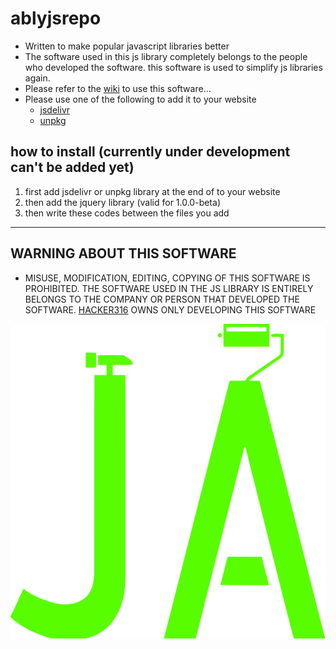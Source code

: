 # ablyjsrepo

- Written to make popular javascript libraries better
- The software used in this js library completely belongs to the people who developed the software. this software is used to simplify js libraries again.
- Please refer to the [wiki](https://github.com/HACKERA316/ablyjsrepo/wiki) to use this software...
- Please use one of the following to add it to your website
     - [jsdelivr](https://cdn.jsdelivr.net/gh/HACKERA316/ablyjsrepo@latest/)
     - [unpkg](unpkg.com/:package@:version/:file)

## how to install (currently under development can't be added yet)
   1. first add jsdelivr or unpkg library at the end of </body></body> to your website
   2. then add the jquery library (valid for 1.0.0-beta)
   3. then write these codes between the <script></script> files you add

----

## WARNING ABOUT THIS SOFTWARE
- MISUSE, MODIFICATION, EDITING, COPYING OF THIS SOFTWARE IS PROHIBITED. THE SOFTWARE USED IN THE JS LIBRARY IS ENTIRELY BELONGS TO THE COMPANY OR PERSON THAT DEVELOPED THE SOFTWARE. [HACKER316](https://github.com/HACKERA316) OWNS ONLY DEVELOPING THIS SOFTWARE

![demo logo](img/6082eedb69c14c52b5af1775d8efa2ae.svg)
